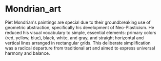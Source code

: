# Mondrian_art

Piet Mondrian's paintings are special due to their groundbreaking use of geometric abstraction, specifically his development of Neo-Plasticism. He reduced his visual vocabulary to simple, essential elements: primary colors (red, yellow, blue), black, white, and gray, and straight horizontal and vertical lines arranged in rectangular grids. This deliberate simplification was a radical departure from traditional art and aimed to express universal harmony and balance. 
